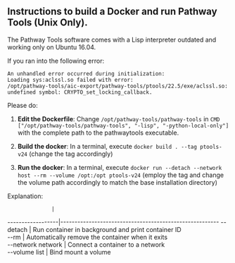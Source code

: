 Instructions to build a Docker and run Pathway Tools (Unix Only).
-----------------------------------------------------------------

The Pathway Tools software comes with a Lisp interpreter outdated and working only on Ubuntu 16.04.

If you ran into the following error:

```
An unhandled error occurred during initialization:
Loading sys:aclssl.so failed with error:
/opt/pathway-tools/aic-export/pathway-tools/ptools/22.5/exe/aclssl.so: undefined symbol: CRYPTO_set_locking_callback.
```

Please do:

1. **Edit the Dockerfile**: Change `/opt/pathway-tools/pathway-tools` in  `CMD ["/opt/pathway-tools/pathway-tools", "-lisp", "-python-local-only"]` with the complete path to the pathwaytools executable.

2. **Build the docker**: In a terminal, execute `docker build . --tag ptools-v24` (change the tag accordingly)

3. **Run the docker**: In a terminal, execute `docker run --detach --network host --rm --volume /opt:/opt ptools-v24` (employ the tag and change the volume path accordingly to match the base installation directory)

Explanation:

                  |
------------------|--------------------------------------------------------
--detach          | Run container in background and print container ID<br/>
--rm              | Automatically remove the container when it exits<br/>
--network network | Connect a container to a network<br/>
--volume list     | Bind mount a volume<br/>

